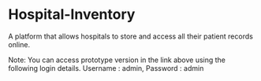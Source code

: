 # Hospital-Inventory
A platform that allows hospitals to store and access all their patient records online.

Note: You can access prototype version in the link above using the following login details.
Username : admin, Password : admin
